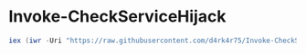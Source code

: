# Invoke-CheckServiceHijack

```powershell
iex (iwr -Uri "https://raw.githubusercontent.com/d4rk4r75/Invoke-CheckServiceHijack/refs/heads/main/Invoke-CheckServiceHijack.ps1" -UseBasicParsing).Content; Invoke-CheckServiceHijack
```
